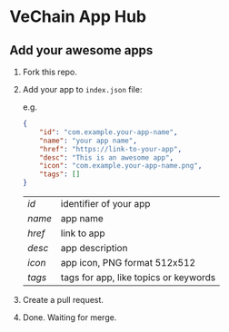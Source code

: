 # VeChain App Hub

## Add your awesome apps

1. Fork this repo.
1. Add your app to `index.json` file:

    e.g.

    ```json
    {
        "id": "com.example.your-app-name",
        "name": "your app name",
        "href": "https://link-to-your-app",
        "desc": "This is an awesome app",
        "icon": "com.example.your-app-name.png",
        "tags": []
    }
    ```

    | | |
    |-|-|
    | *id* | identifier of your app |
    | *name* | app name |
    | *href* | link to app |
    | *desc* | app description |
    | *icon* | app icon, PNG format 512x512 |
    | *tags* | tags for app, like topics or keywords |



1. Create a pull request.
1. Done. Waiting for merge.
